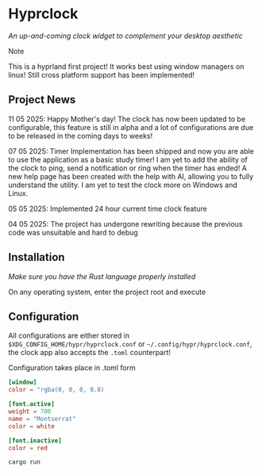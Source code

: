 # Hyprclock
_An up-and-coming clock widget to complement your desktop aesthetic_

> [!Note] 
> This is a hyprland first project! It works best using window managers on linux!
> Still cross platform support has been implemented!

## Project News
11 05 2025:
    Happy Mother's day!
    The clock has now been updated to be configurable, this feature is still in alpha and a lot of configurations are due to be released in the coming days to weeks!

07 05 2025:
    Timer Implementation has been shipped and now you are able to use the application as a basic study timer!
    I am yet to add the ability of the clock to ping, send a notification or ring when the timer has ended!
    A new help page has been created with the help with AI, allowing you to fully understand the utility. 
    I am yet to test the clock more on Windows and Linux.

05 05 2025:
    Implemented 24 hour current time clock feature

04 05 2025:
    The project has undergone rewriting because the previous code was unsuitable and hard to debug

## Installation
_Make sure you have the Rust language properly installed_

On any operating system, enter the project root and execute

## Configuration
All configurations are either stored in `$XDG_CONFIG_HOME/hypr/hyprclock.conf` or `~/.config/hypr/hyprclock.conf`, the clock app also accepts the `.toml` counterpart!

Configuration takes place in .toml form

```toml
[window]
color = "rgba(0, 0, 0, 0.8)

[font.active]
weight = 700
name = "Montserrat"
color = white

[font.inactive]
color = red
```


```bash
cargo run
```

